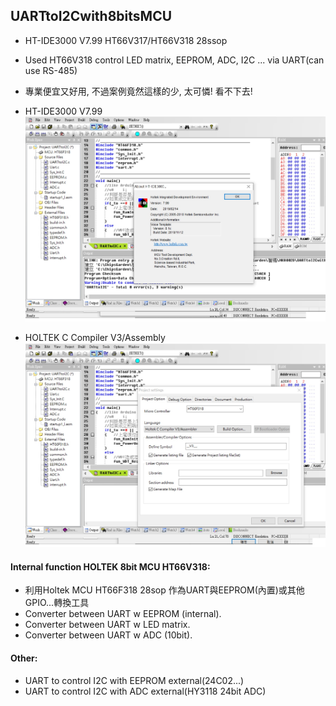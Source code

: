 ## UARTtoI2Cwith8bitsMCU
* HT-IDE3000 V7.99  HT66V317/HT66V318 28ssop
* Used HT66V318 control LED matrix, EEPROM, ADC, I2C ... via UART(can use RS-485)
* 專業便宜又好用, 不過案例竟然這樣的少, 太可憐! 看不下去! 

* HT-IDE3000 V7.99
![Image](HT-IDE3000_version.jpg)
* HOLTEK C Compiler V3/Assembly
![Image](HT-IDE3000_projectoption.jpg)


#### Internal function HOLTEK 8bit MCU HT66V318:
* 利用Holtek MCU HT66F318 28sop 作為UART與EEPROM(內置)或其他GPIO...轉換工具
* Converter between UART w EEPROM (internal). 
* Converter between UART w LED matrix.
* Converter between UART w ADC (10bit).


#### Other:
* UART to control I2C with EEPROM external(24C02...)
* UART to control I2C with ADC external(HY3118 24bit ADC)

